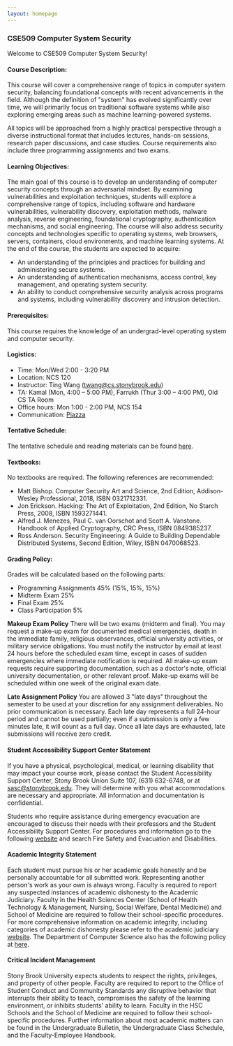 ```yaml
---
layout: homepage
---
```


### CSE509 Computer System Security

Welcome to CSE509 Computer System Security!


#### Course Description:

This course will cover a comprehensive range of topics in computer system security, balancing foundational concepts with recent advancements in the field. Although the definition of "system" has evolved significantly over time, we will primarily focus on traditional software systems while also exploring emerging areas such as machine learning-powered systems.

All topics will be approached from a highly practical perspective through a diverse instructional format that includes lectures, hands-on sessions, research paper discussions, and case studies. Course requirements also include three programming assignments and two exams.


#### Learning Objectives:

The main goal of this course is to develop an understanding of computer security concepts through an adversarial mindset. By examining vulnerabilities and exploitation techniques, students will explore a comprehensive range of topics, including software and hardware vulnerabilities, vulnerability discovery, exploitation methods, malware analysis, reverse engineering, foundational cryptography, authentication mechanisms, and social engineering. The course will also address security concepts and technologies specific to operating systems, web browsers, servers, containers, cloud environments, and machine learning systems. At the end of the course, the students are expected to acquire: 

- An understanding of the principles and practices for building and administering secure systems.
- An understanding of authentication mechanisms, access control, key management, and operating system security.
- An ability to conduct comprehensive security analysis across programs and systems, including vulnerability discovery and intrusion detection.

#### Prerequisites:

This course requires the knowledge of an undergrad-level operating system and computer security. 

#### Logistics:

- Time: Mon/Wed 2:00 - 3:20 PM
- Location: NCS 120
- Instructor: Ting Wang (twang@cs.stonybrook.edu)
- TA: Kamal (Mon, 4:00 – 5:00 PM), Farrukh (Thur 3:00 – 4:00 PM), Old CS TA Room
- Office hours: Mon 1:00 - 2:00 PM, NCS 154
- Communication: [Piazza](https://piazza.com/stonybrook/fall2025/cse50901)

#### Tentative Schedule:

The tentative schedule and reading materials can be found [here](https://docs.google.com/spreadsheets/d/1bbIdMDH4NBiPLnmQr61Ocuj2_dNPVJPKw9fxGOYORqs/edit?usp=sharing).


#### Textbooks:

No textbooks are required. The following references are recommended:
- Matt Bishop. Computer Security Art and Science, 2nd Edition, Addison-Wesley Professional, 2018, ISBN 0321712331.
- Jon Erickson. Hacking: The Art of Exploitation, 2nd Edition, No Starch Press, 2008, ISBN 1593271441.
- Alfred J. Menezes, Paul C. van Oorschot and Scott A. Vanstone. Handbook of Applied Cryptography, CRC Press, ISBN 0849385237.
- Ross Anderson. Security Engineering: A Guide to Building Dependable Distributed Systems, Second Edition, Wiley, ISBN 0470068523.


#### Grading Policy:

Grades will be calculated based on the following parts:
- Programming Assignments 45% (15%, 15%, 15%)
- Midterm Exam 25%
- Final Exam 25%
- Class Participation 5%

<strong>Makeup Exam Policy</strong> There will be two exams (midterm and final). You may request a make-up exam for documented medical emergencies, death in the immediate family, religious observances, official university activities, or military service obligations. You must notify the instructor by email at least 24 hours before the scheduled exam time, except in cases of sudden emergencies where immediate notification is required. All make-up exam requests require supporting documentation, such as a doctor's note, official university documentation, or other relevant proof. Make-up exams will be scheduled within one week of the original exam date. 

<strong>Late Assignment Policy</strong> You are allowed 3 "late days" throughout the semester to be used at your discretion for any assignment deliverables. No prior communication is necessary. Each late day represents a full 24-hour period and cannot be used partially; even if a submission is only a few minutes late, it will count as a full day. Once all late days are exhausted, late submissions will receive zero credit.


#### Student Accessibility Support Center Statement

If you have a physical, psychological, medical, or learning disability that may impact your course work, please contact the Student Accessibility Support Center, Stony Brook Union Suite 107, (631) 632-6748, or at sasc@stonybrook.edu. They will determine with you what accommodations are necessary and appropriate. All information and documentation is confidential.

Students who require assistance during emergency evacuation are encouraged to discuss their needs with their professors and the Student Accessibility Support Center. For procedures and information go to the following [website](https://ehs.stonybrook.edu/programs/fire-safety/emergency-evacuation/evacuation-guide-disabilities) and search Fire Safety and Evacuation and Disabilities.

#### Academic Integrity Statement

Each student must pursue his or her academic goals honestly and be personally accountable for all submitted work. Representing another person's work as your own is always wrong. Faculty is required to report any suspected instances of academic dishonesty to the Academic Judiciary. Faculty in the Health Sciences Center (School of Health Technology & Management, Nursing, Social Welfare, Dental Medicine) and School of Medicine are required to follow their school-specific procedures. For more comprehensive information on academic integrity, including categories of academic dishonesty please refer to the academic judiciary [website](http://www.stonybrook.edu/commcms/academic_integrity/index.html). The Department of Computer Science also has the following policy at [here](https://www.cs.stonybrook.edu/sites/default/files/drupalfiles/basicpage/GraduateAcademicDishonesty.pdf).


#### Critical Incident Management

Stony Brook University expects students to respect the rights, privileges, and property of other people. Faculty are required to report to the Office of Student Conduct and Community Standards any disruptive behavior that interrupts their ability to teach, compromises the safety of the learning environment, or inhibits students' ability to learn. Faculty in the HSC Schools and the School of Medicine are required to follow their school-specific procedures. Further information about most academic matters can be found in the Undergraduate Bulletin, the Undergraduate Class Schedule, and the Faculty-Employee Handbook.